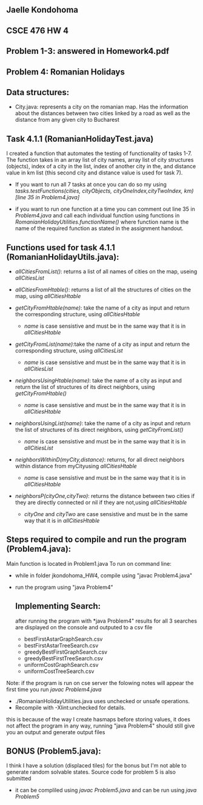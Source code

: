 Jaelle Kondohoma
------------------------------------------
CSCE 476 HW 4
------------------------------------------
Problem 1-3:  answered in Homework4.pdf
------------------------------------------
Problem 4:  Romanian Holidays
------------------------------------------


Data structures: 
------------------------------------------
* City.java: represents a city on the romanian map. Has the information about the distances between two cities linked by a road as well as the distance from any given city to Bucharest

Task 4.1.1 (RomanianHolidayTest.java)
--------------------------------------------
I created a function that automates the testing of functionality of tasks 1-7. The function takes in an array list of city names, array list of city structures (objects), index of a city in the list, index of another city in the, and distance value in km list (this second city and distance value is used for task 7). 
* If you want to run all 7 tasks at once you can do so my using *tasks.testFunctions(cities, cityObjects, cityOneIndex,cityTwoIndex, km) [line 35 in Problem4.java]*

* if you want to run one function at a time you can comment out line 35 in *Problem4.java* and call each individual function using functions in *RomanianHolidayUtilities.functionName()* where function name is the name of the required function as stated in the assignment handout.

Functions used for task 4.1.1 (RomanianHolidayUtils.java):
--------------------------------------------
* *allCitiesFromList()*: returns a list of all names of cities on the map, useing *allCitiesList*

* *allCitiesFromHtable()*:  returns a list of all the structures of cities on the map, using  *allCitiesHtable*

* *getCityFromHtable(name)*: take the name of a city as input and return the corresponding structure, using *allCitiesHtable*
    * *name* is case sensistive and must be in the same way that it is in  *allCitiesHtable*

* *getCityFromList(name)*:take the name of a city as input and return the corresponding structure, using *allCitiesList*

    * *name* is case sensistive and must be in the same way that it is in  *allCitiesList*

 * *neighborsUsingHtable(name)*: take the name of a city as input and return the list of structures of its direct neighbors, using *getCityFromHtable()*
    * *name* is case sensistive and must be in the same way that it is in  *allCitiesHtable*


* *neighborsUsingList(name)*: take the name of a city as input and return the list of structures of its direct neighbors, using *getCityFromList()*
    * *name* is case sensistive and must be in the same way that it is in  *allCitiesList*    


 * *neighborsWithinD(myCity,distance)*: returns, for all direct neighbors within distance from myCityusing *allCitiesHtable*
    * *name* is case sensistive and must be in the same way that it is in  *allCitiesHtable*

 * *neighborsP(cityOne,cityTwo)*: returns the distance between two cities if they are directly connected or nil if they are not,using *allCitiesHtable*
    * *cityOne* and *cityTwo* are case sensistive and must be in the same way that it is in  *allCitiesHtable*

Steps required to compile and run the program (Problem4.java):
------------------------------------------------------------
Main function is located in Problem1.java
To run on command line:
* while in folder jkondohoma_HW4, compile using "javac Problem4.java"
* run the program using "java Problem4"

    Implementing Search:
    ------------------------------------------------------------

    after running the program with *java Problem4" results for all 3 searches are displayed on the console and outputed to a csv file

    * bestFirstAstarGraphSearch.csv
    * bestFirstAstarTreeSearch.csv
    * greedyBestFirstGraphSearch.csv
    * greedyBestFirstTreeSearch.csv
    * uniformCostGraphSearch.csv
    * uniformCostTreeSearch.csv

Note: if the program is run on cse server the folowing notes will appear the first time you run *javac Problem4.java*

*   ./RomanianHolidayUtilities.java uses unchecked or unsafe operations.
*  Recompile with -Xlint:unchecked for details.

this is because of the way I create hasmaps before storing values, it does not affect the program in any way, running "java Problem4" should still give you an output and generate output files

BONUS (Problem5.java):
------------------------------------------------------------
I think I have a solution (displaced tiles) for the bonus but I'm not able to generate random solvable states. Source code for problem 5 is also submitted

* it can be compliled using *javac Problem5.java* and can be run using *java Problem5*